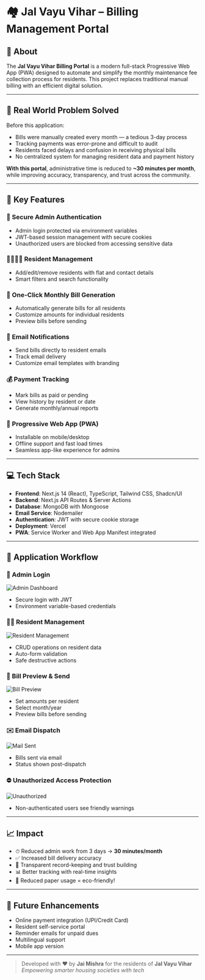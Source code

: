# 🏘️ Jal Vayu Vihar – Billing Management Portal

## 🏡 About

The **Jal Vayu Vihar Billing Portal** is a modern full-stack Progressive Web App (PWA) designed to automate and simplify the monthly maintenance fee collection process for residents. This project replaces traditional manual billing with an efficient digital solution.

---

## 🎯 Real World Problem Solved

Before this application:

- Bills were manually created every month — a tedious 3-day process
- Tracking payments was error-prone and difficult to audit
- Residents faced delays and confusion in receiving physical bills
- No centralized system for managing resident data and payment history

**With this portal**, administrative time is reduced to **~30 minutes per month**, while improving accuracy, transparency, and trust across the community.

---

## 🌟 Key Features

### 🔐 Secure Admin Authentication
- Admin login protected via environment variables
- JWT-based session management with secure cookies
- Unauthorized users are blocked from accessing sensitive data

### 👨‍👩‍👧‍👦 Resident Management
- Add/edit/remove residents with flat and contact details
- Smart filters and search functionality

### 📃 One-Click Monthly Bill Generation
- Automatically generate bills for all residents
- Customize amounts for individual residents
- Preview bills before sending

### 📧 Email Notifications
- Send bills directly to resident emails
- Track email delivery
- Customize email templates with branding

### 💰 Payment Tracking
- Mark bills as paid or pending
- View history by resident or date
- Generate monthly/annual reports

### 📱 Progressive Web App (PWA)
- Installable on mobile/desktop
- Offline support and fast load times
- Seamless app-like experience for admins

---

## 💻 Tech Stack

- **Frontend**: Next.js 14 (React), TypeScript, Tailwind CSS, Shadcn/UI
- **Backend**: Next.js API Routes & Server Actions
- **Database**: MongoDB with Mongoose
- **Email Service**: Nodemailer
- **Authentication**: JWT with secure cookie storage
- **Deployment**: Vercel
- **PWA**: Service Worker and Web App Manifest integrated

---

## 🔧 Application Workflow

### 🔐 Admin Login

![Admin Dashboard](./public/screenshots/admin-dashboard.png)

- Secure login with JWT
- Environment variable-based credentials

### 🧑‍💼 Resident Management

![Resident Management](./public/screenshots/adding-resident.png)

- CRUD operations on resident data
- Auto-form validation
- Safe destructive actions

### 📑 Bill Preview & Send

![Bill Preview](./public/screenshots/bill-preview.png)

- Set amounts per resident
- Select month/year
- Preview bills before sending

### ✉️ Email Dispatch

![Mail Sent](./public/screenshots/mail.png)

- Bills sent via email
- Status shown post-dispatch

### ⛔ Unauthorized Access Protection

![Unauthorized](./public/screenshots/unauthorized.png)

- Non-authenticated users see friendly warnings

---

## 📈 Impact

- ⏱ Reduced admin work from 3 days → **30 minutes/month**
- ✅ Increased bill delivery accuracy
- 💬 Transparent record-keeping and trust building
- 📊 Better tracking with real-time insights
- 🌱 Reduced paper usage = eco-friendly!

---

## 🚀 Future Enhancements

- Online payment integration (UPI/Credit Card)
- Resident self-service portal
- Reminder emails for unpaid dues
- Multilingual support
- Mobile app version

---

> Developed with ❤️ by **Jai Mishra** for the residents of **Jal Vayu Vihar**  
> _Empowering smarter housing societies with tech_
